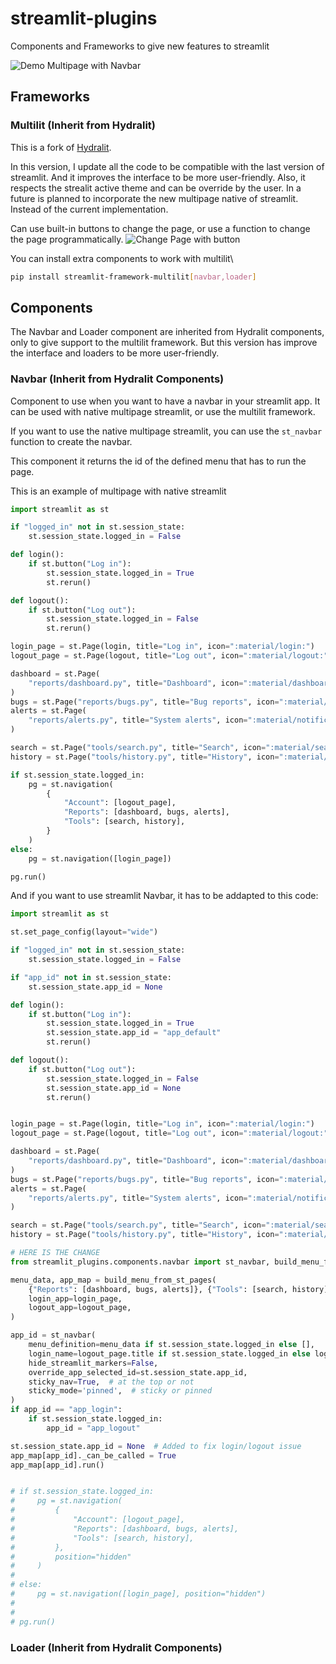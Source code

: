 # streamlit-plugins
Components and Frameworks to give new features to streamlit

![Demo Multipage with Navbar](https://raw.githubusercontent.com/quiradev/streamlit-plugins/main/resources/demo1.gif)

## Frameworks
### Multilit (Inherit from Hydralit)
This is a fork of [Hydralit](https://github.com/TangleSpace/hydralit).

In this version, I update all the code to be compatible with the last version of streamlit.
And it improves the interface to be more user-friendly. Also, it respects the strealit active theme and can be override by the user.
In a future is planned to incorporate the new multipage native of streamlit. Instead of the current implementation.

Can use built-in buttons to change the page, or use a function to change the page programmatically.
![Change Page with button](https://raw.githubusercontent.com/quiradev/streamlit-plugins/main/resources/demo2.gif)

You can install extra components to work with multilit\
```bash
pip install streamlit-framework-multilit[navbar,loader]
```

## Components
The Navbar and Loader component are inherited from Hydralit components, only to give support to the multilit framework.
But this version has improve the interface and loaders to be more user-friendly.

### Navbar (Inherit from Hydralit Components)
Component to use when you want to have a navbar in your streamlit app.
It can be used with native multipage streamlit, or use the multilit framework.

If you want to use the native multipage streamlit, you can use the `st_navbar` function to create the navbar.

This component it returns the id of the defined menu that has to run the page.

This is an example of multipage with native streamlit
```python
import streamlit as st

if "logged_in" not in st.session_state:
    st.session_state.logged_in = False

def login():
    if st.button("Log in"):
        st.session_state.logged_in = True
        st.rerun()

def logout():
    if st.button("Log out"):
        st.session_state.logged_in = False
        st.rerun()

login_page = st.Page(login, title="Log in", icon=":material/login:")
logout_page = st.Page(logout, title="Log out", icon=":material/logout:")

dashboard = st.Page(
    "reports/dashboard.py", title="Dashboard", icon=":material/dashboard:", default=True
)
bugs = st.Page("reports/bugs.py", title="Bug reports", icon=":material/bug_report:")
alerts = st.Page(
    "reports/alerts.py", title="System alerts", icon=":material/notification_important:"
)

search = st.Page("tools/search.py", title="Search", icon=":material/search:")
history = st.Page("tools/history.py", title="History", icon=":material/history:")

if st.session_state.logged_in:
    pg = st.navigation(
        {
            "Account": [logout_page],
            "Reports": [dashboard, bugs, alerts],
            "Tools": [search, history],
        }
    )
else:
    pg = st.navigation([login_page])

pg.run()
```

And if you want to use streamlit Navbar, it has to be addapted to this code:
```python
import streamlit as st

st.set_page_config(layout="wide")

if "logged_in" not in st.session_state:
    st.session_state.logged_in = False

if "app_id" not in st.session_state:
    st.session_state.app_id = None

def login():
    if st.button("Log in"):
        st.session_state.logged_in = True
        st.session_state.app_id = "app_default"
        st.rerun()

def logout():
    if st.button("Log out"):
        st.session_state.logged_in = False
        st.session_state.app_id = None
        st.rerun()


login_page = st.Page(login, title="Log in", icon=":material/login:")
logout_page = st.Page(logout, title="Log out", icon=":material/logout:")

dashboard = st.Page(
    "reports/dashboard.py", title="Dashboard", icon=":material/dashboard:", default=True
)
bugs = st.Page("reports/bugs.py", title="Bug reports", icon=":material/bug_report:")
alerts = st.Page(
    "reports/alerts.py", title="System alerts", icon=":material/notification_important:"
)

search = st.Page("tools/search.py", title="Search", icon=":material/search:")
history = st.Page("tools/history.py", title="History", icon=":material/history:")

# HERE IS THE CHANGE
from streamlit_plugins.components.navbar import st_navbar, build_menu_from_st_pages

menu_data, app_map = build_menu_from_st_pages(
    {"Reports": [dashboard, bugs, alerts]}, {"Tools": [search, history]},
    login_app=login_page,
    logout_app=logout_page,
)

app_id = st_navbar(
    menu_definition=menu_data if st.session_state.logged_in else [],
    login_name=logout_page.title if st.session_state.logged_in else login_page.title,
    hide_streamlit_markers=False,
    override_app_selected_id=st.session_state.app_id,
    sticky_nav=True,  # at the top or not
    sticky_mode='pinned',  # sticky or pinned
)
if app_id == "app_login":
    if st.session_state.logged_in:
        app_id = "app_logout"

st.session_state.app_id = None  # Added to fix login/logout issue
app_map[app_id]._can_be_called = True
app_map[app_id].run()


# if st.session_state.logged_in:
#     pg = st.navigation(
#         {
#             "Account": [logout_page],
#             "Reports": [dashboard, bugs, alerts],
#             "Tools": [search, history],
#         },
#         position="hidden"
#     )
#
# else:
#     pg = st.navigation([login_page], position="hidden")
#
#
# pg.run()
```

### Loader (Inherit from Hydralit Components)